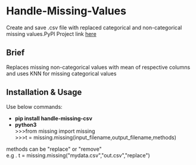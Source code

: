 # Handle-Missing-Values 
Create and save .csv file with replaced categorical and non-categorical missing values.PyPI Project link <a href = "https://pypi.org/project/handle-missing-csv/">here</a> 
<H2>Brief</H2>
Replaces missing non-categorical values with mean of respective columns and uses KNN for missing categorical values
<H2>Installation & Usage</H2>
Use below commands:
<ul>
  <li><b>pip install handle-missing-csv</b></li>
  <li><b>python3</b></li>
>>>from missing import missing<br/>
>>>t = missing.missing(input_filename,output_filename,methods)
 </ul>methods can be "replace" or "remove"<br/>
</ul>
e.g . t = missing.missing("mydata.csv","out.csv","replace")
